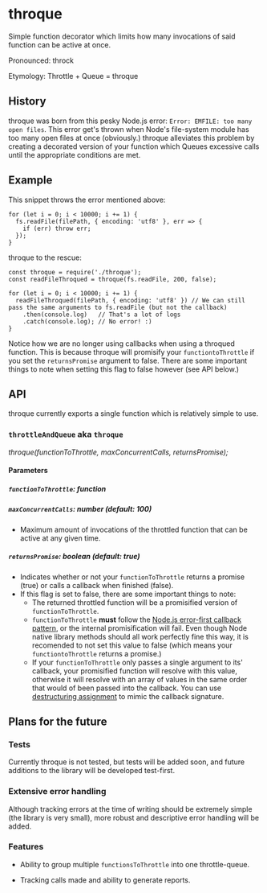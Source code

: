 # throque
Simple function decorator which limits how many invocations of said function can be active at once.

Pronounced: throck

Etymology: Throttle + Queue = throque

## History
throque was born from this pesky Node.js error: ``Error: EMFILE: too many open files``. This error get's thrown when Node's file-system module has too many open files at once (obviously.) throque alleviates this problem by creating a decorated version of your function which Queues excessive calls until the appropriate conditions are met.

## Example
This snippet throws the error mentioned above: 
```
for (let i = 0; i < 10000; i += 1) {
  fs.readFile(filePath, { encoding: 'utf8' }, err => {
    if (err) throw err;
  });
}
```

throque to the rescue:

```
const throque = require('./throque');
const readFileThroqued = throque(fs.readFile, 200, false);

for (let i = 0; i < 10000; i += 1) {
  readFileThroqued(filePath, { encoding: 'utf8' }) // We can still pass the same arguments to fs.readFile (but not the callback)
    .then(console.log)   // That's a lot of logs
    .catch(console.log); // No error! :)
}
```

Notice how we are no longer using callbacks when using a throqued function. This is because throque will promisify your ``functiontoThrottle`` if you set the ``returnsPromise`` argument to false. There are some important things to note when setting this flag to false however (see API below.)

## API
throque currently exports a single function which is relatively simple to use.

### ``throttleAndQueue`` aka ``throque``

*throque(functionToThrottle, maxConcurrentCalls, returnsPromise);*

#### Parameters

##### ``functionToThrottle``: function

##### ``maxConcurrentCalls``: number (default: 100)

- Maximum amount of invocations of the throttled function that can be active at any given time.

##### ``returnsPromise``: boolean (default: true)

- Indicates whether or  not your ``functionToThrottle`` returns a promise (true) or calls a callback when finished (false). 
- If this flag is set to false, there are some important things to note:
  - The returned throttled function will be a promisified version of ``functionToThrottle``.
  - ``functionToThrottle`` **must** follow the [Node.js error-first callback pattern](http://fredkschott.com/post/2014/03/understanding-error-first-callbacks-in-node-js/), or the internal promisification will fail. Even though Node native library methods should all work perfectly fine this way, it is recomended to not set this value to false (which means your ``functiontoThrottle`` returns a promise.) 
  - If your ``functionToThrottle`` only passes a single argument to its' callback, your promisified function will resolve with this value, otherwise it will resolve with an array of values in the same order that would of been passed into the callback. You can use [destructuring assignment](https://developer.mozilla.org/en-US/docs/Web/JavaScript/Reference/Operators/Destructuring_assignment) to mimic the callback signature.


 ## Plans for the future
 
 ### Tests
 
 Currently throque is not tested, but tests will be added soon, and future additions to the library will be developed test-first.
 
 ### Extensive error handling
 
 Although tracking errors at the time of writing should be extremely simple (the library is very small), more robust and descriptive error handling will be added.
 
 ### Features
 
 - Ability to group multiple ``functionsToThrottle`` into one throttle-queue.
 
 - Tracking calls made and ability to generate reports.
 
